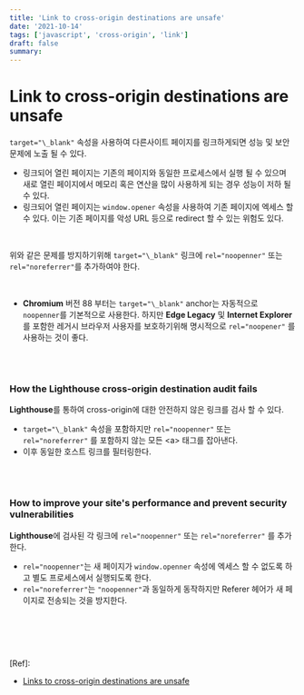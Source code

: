 ```yaml
---
title: 'Link to cross-origin destinations are unsafe'
date: '2021-10-14'
tags: ['javascript', 'cross-origin', 'link']
draft: false
summary:
---
```


# Link to cross-origin destinations are unsafe

`target="\_blank"` 속성을 사용하여 다른사이트 페이지를 링크하게되면 성능 및 보안 문제에 노출 될 수 있다. <br />

- 링크되어 열린 페이지는 기존의 페이지와 동일한 프로세스에서 실행 될 수 있으며 새로 열린 페이지에서 메모리 혹은 연산을 많이 사용하게 되는 경우 성능이 저하 될 수 있다.
- 링크되어 열린 페이지는 `window.opener` 속성을 사용하여 기존 페이지에 엑세스 할 수 있다. 이는 기존 페이지를 악성 URL 등으로 redirect 할 수 있는 위험도 있다.

<br />

위와 같은 문제를 방지하기위해 `target="\_blank"` 링크에 `rel="noopenner"` 또는 `rel="noreferrer"`를 추가하여야 한다. <br />

<br />

- **Chromium** 버전 88 부터는 `target="\_blank"` anchor는 자동적으로 `noopenner`를 기본적으로 사용한다. 하지만 **Edge Legacy** 및 **Internet Explorer**를 포함한 레거시 브라우저 사용자를 보호하기위해 명시적으로 `rel="noopener"` 를 사용하는 것이 좋다. <br />

<br /><br />

### How the Lighthouse cross-origin destination audit fails

**Lighthouse**를 통하여 cross-origin에 대한 안전하지 않은 링크를 검사 할 수 있다. <br />

- `target="\_blank"` 속성을 포함하지만 `rel="noopenner"` 또는 `rel="noreferrer"` 를 포함하지 않는 모든 \<a\> 태그를 잡아낸다.
- 이후 동일한 호스트 링크를 필터링한다.

<br /><br />

### How to improve your site's performance and prevent security vulnerabilities

**Lighthouse**에 검사된 각 링크에 `rel="noopenner"` 또는 `rel="noreferrer"` 를 추가한다. <br />

- `rel="noopenner"`는 새 페이지가 `window.openner` 속성에 엑세스 할 수 없도록 하고 별도 프로세스에서 실행되도록 한다.
- `rel="noreferrer"`는 `"noopenner"`과 동일하게 동작하지만 Referer 헤어가 새 페이지로 전송되는 것을 방지한다.

<br />

<br /><br />

[Ref]:

- [Links to cross-origin destinations are unsafe](https://web.dev/external-anchors-use-rel-noopener/)

<br /><br /><br />
